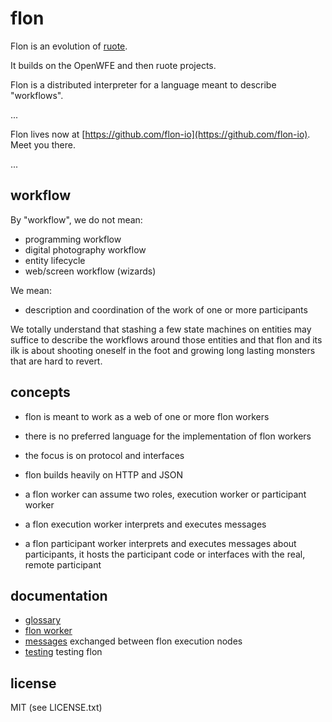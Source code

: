 
# flon

Flon is an evolution of [ruote](http://ruote.io).

It builds on the OpenWFE and then ruote projects.

Flon is a distributed interpreter for a language meant to describe "workflows".

...

Flon lives now at [https://github.com/flon-io](https://github.com/flon-io). Meet you there.

...


## workflow

By "workflow", we do not mean:

* programming workflow
* digital photography workflow
* entity lifecycle
* web/screen workflow (wizards)

We mean:

* description and coordination of the work of one or more participants

We totally understand that stashing a few state machines on entities may suffice to describe the workflows around those entities and that flon and its ilk is about shooting oneself in the foot and growing long lasting monsters that are hard to revert.


## concepts

* flon is meant to work as a web of one or more flon workers
* there is no preferred language for the implementation of flon workers
* the focus is on protocol and interfaces

* flon builds heavily on HTTP and JSON

* a flon worker can assume two roles, execution worker or participant worker
* a flon execution worker interprets and executes messages
* a flon participant worker interprets and executes messages about participants, it hosts the participant code or interfaces with the real, remote participant


## documentation

* [glossary](doc/glossary.md)
* [flon worker](doc/worker.md)
* [messages](doc/messages.md) exchanged between flon execution nodes
* [testing](doc/testing.md) testing flon


## license

MIT (see LICENSE.txt)

